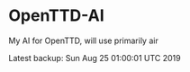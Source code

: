 # OpenTTD-AI
My AI for OpenTTD, will use primarily air

Latest backup: Sun Aug 25 01:00:01 UTC 2019
